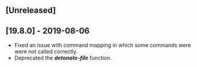 ## [Unreleased]


## [19.8.0] - 2019-08-06
  - Fixed an issue with command mapping in which some commands were were not called correctly.
  - Deprecated the ***detonate-file*** function.